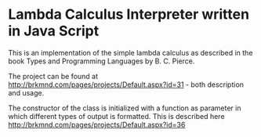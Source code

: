 # Lambda Calculus Interpreter written in Java Script

This is an implementation of the simple lambda calculus as described in the book Types and Programming Languages by B. C. Pierce.

The project can be found at http://brkmnd.com/pages/projects/Default.aspx?id=31 - both description and usage.

The constructor of the class is initialized with a function as parameter in which different types of output is formatted. This is described here http://brkmnd.com/pages/projects/Default.aspx?id=36
